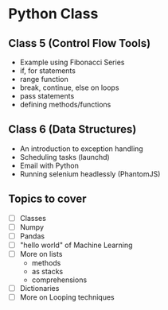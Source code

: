 # Python Class

## Class 5 (Control Flow Tools)
- Example using Fibonacci Series
- if, for statements
- range function
- break, continue, else on loops
- pass statements
- defining methods/functions

## Class 6 (Data Structures)
- An introduction to exception handling
- Scheduling tasks (launchd)
- Email with Python
- Running selenium headlessly (PhantomJS)

## Topics to cover
- [ ] Classes
- [ ] Numpy
- [ ] Pandas
- [ ] "hello world" of Machine Learning
- [ ] More on lists
  - methods
  - as stacks
  - comprehensions
- [ ] Dictionaries
- [ ] More on Looping techniques
